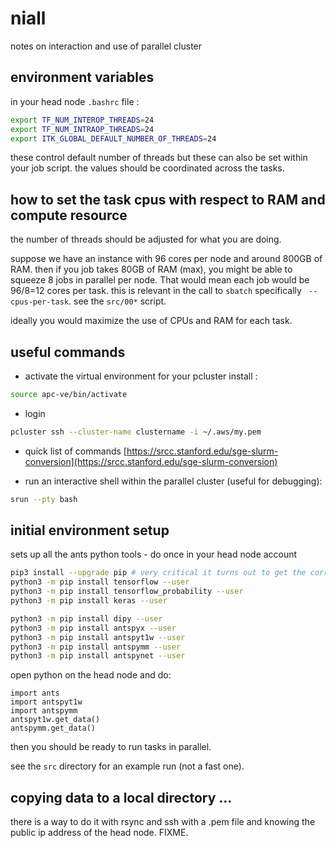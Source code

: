 # niall

notes on interaction and use of parallel cluster


## environment variables

in your head node `.bashrc` file :

```sh
export TF_NUM_INTEROP_THREADS=24
export TF_NUM_INTRAOP_THREADS=24
export ITK_GLOBAL_DEFAULT_NUMBER_OF_THREADS=24
```

these control default number of threads but these can also be set within your
job script.  the values should be coordinated across the tasks.

## how to set the task cpus with respect to RAM and compute resource

the number of threads should be adjusted for what you are doing.

suppose we have an instance with 96 cores per node and around 800GB of
RAM.  then if you job takes 80GB of RAM (max), you might be able to squeeze
8 jobs in parallel per node.  That would mean each job would be 96/8=12 cores
per task.   this is relevant in the call to `sbatch` specifically ` --cpus-per-task`.
see the `src/00*` script.

ideally you would maximize the use of CPUs and RAM for each task.

## useful commands

* activate the virtual environment for your pcluster install :

```sh
source apc-ve/bin/activate
```

* login

```sh
pcluster ssh --cluster-name clustername -i ~/.aws/my.pem
```

* quick list of commands [https://srcc.stanford.edu/sge-slurm-conversion](https://srcc.stanford.edu/sge-slurm-conversion)

* run an interactive shell within the parallel cluster (useful for debugging):

```sh
srun --pty bash
```


## initial environment setup

sets up all the ants python tools - do once in your head node account

```sh
pip3 install --upgrade pip # very critical it turns out to get the correct tf
python3 -m pip install tensorflow --user
python3 -m pip install tensorflow_probability --user
python3 -m pip install keras --user

python3 -m pip install dipy --user
python3 -m pip install antspyx --user
python3 -m pip install antspyt1w --user
python3 -m pip install antspymm --user
python3 -m pip install antspynet --user
```

open python on the head node and do:

```python3
import ants
import antspyt1w
import antspymm
antspyt1w.get_data()
antspymm.get_data()
```

then you should be ready to run tasks in parallel.  

see the `src` directory for an example run (not a fast one).


## copying data to a local directory ...

there is a way to do it with rsync and ssh with a .pem file and
knowing the public ip address of the head node.   FIXME.
